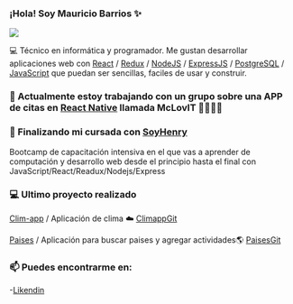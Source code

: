 ### ¡Hola! Soy Mauricio Barrios ✨ 

![](https://github.com/MauricioLeonel/mauricioleonel/blob/main/MauricioBarrios.gif)

💻 Técnico en informática y programador. Me gustan desarrollar aplicaciones web con [React](https://es.reactjs.org/) / [Redux](https://redux.js.org/) / [NodeJS](https://nodejs.org/es/) / [ExpressJS](https://expressjs.com/es/) / [PostgreSQL](https://www.postgresql.org/) / [JavaScript](https://www.javascript.com/) que puedan ser sencillas, faciles de usar y construir.


### 🔭 Actualmente estoy trabajando con un grupo sobre una APP de citas en [React Native](https://reactnative.dev/) llamada McLovIT 💖💖💖💖


### 🌱 Finalizando mi cursada con [SoyHenry](https://www.soyhenry.com/)
Bootcamp de capacitación intensiva en el que vas a aprender de computación y desarrollo web desde el principio hasta el final con JavaScript/React/Readux/Nodejs/Express

### 💻 Ultimo proyecto realizado
[Clim-app](https://clim-app2.herokuapp.com/) / Aplicación de clima ☁️ [ClimappGit](https://github.com/MauricioLeonel/Clim-app) 

[Paises](https://www.linkedin.com/posts/mauricio-barrios-webfullstack_henry-react-redux-ugcPost-6849883651467952128-VlML) / Aplicación para buscar paises y agregar actividades🌎
[PaisesGit](https://github.com/MauricioLeonel/PI-Countries)
  

###  📫 Puedes encontrarme en:
-[Likendin](https://www.linkedin.com/in/mauricio-barrios-webfullstack/)


